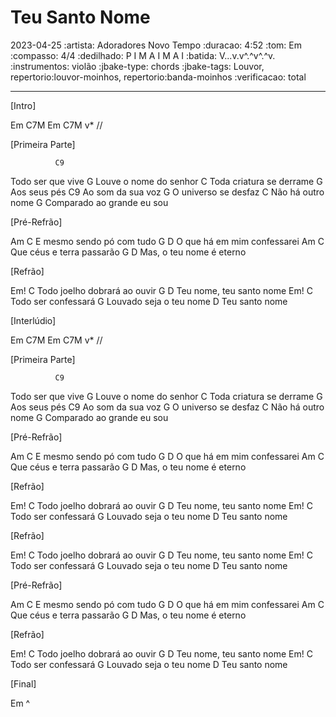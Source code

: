# Teu Santo Nome
2023-04-25
:artista: Adoradores Novo Tempo
:duracao: 4:52
:tom: Em
:compasso: 4/4
:dedilhado: P I M A I M A I
:batida: V...v.v^.^v^.^v.
:instrumentos: violão
:jbake-type: chords
:jbake-tags: Louvor, repertorio:louvor-moinhos, repertorio:banda-moinhos
:verificacao: total

----

[Intro]

Em  C7M  Em  C7M  v* //

[Primeira Parte]

              C9
Todo ser que vive
              G
Louve o nome do senhor
          C
Toda criatura se derrame
         G
Aos seus   pés
               C9
Ao som da sua voz
            G
O universo se desfaz
              C
Não há outro nome
                        G
Comparado ao grande eu sou

[Pré-Refrão]

Am                C
   E mesmo sendo pó com tudo
       G            D
O que há em mim confessarei
Am                   C
   Que céus e terra passarão
     G          D
Mas, o teu nome é eterno

[Refrão]

 Em!              C
Todo joelho dobrará ao ouvir
     G               D
Teu nome, teu santo nome
 Em!              C
Todo ser confessará
                    G
Louvado seja o teu nome
           D
Teu santo nome

[Interlúdio]

Em  C7M  Em  C7M  v*  //

[Primeira Parte]

              C9
Todo ser que vive
              G
Louve o nome do senhor
          C
Toda criatura se derrame
         G
Aos seus   pés
               C9
Ao som da sua voz
            G
O universo se desfaz
              C
Não há outro nome
                    G
Comparado ao grande eu sou

[Pré-Refrão]

Am                C
   E mesmo sendo pó com tudo
       G            D
O que há em mim confessarei
Am                   C
   Que céus e terra passarão
     G          D
Mas, o teu nome é eterno

[Refrão]

 Em!              C
Todo joelho dobrará ao ouvir
     G               D
Teu nome, teu santo nome
 Em!              C
Todo ser confessará
                    G
Louvado seja o teu nome
           D
Teu santo nome

[Refrão]

 Em!              C
Todo joelho dobrará ao ouvir
     G               D
Teu nome, teu santo nome
 Em!              C
Todo ser confessará
                    G
Louvado seja o teu nome
           D
Teu santo nome

[Pré-Refrão]

Am                C
   E mesmo sendo pó com tudo
       G            D
O que há em mim confessarei
Am                   C
   Que céus e terra passarão
     G          D
Mas, o teu nome é eterno

[Refrão]

 Em!              C
Todo joelho dobrará ao ouvir
     G               D
Teu nome, teu santo nome
 Em!              C
Todo ser confessará
                    G
Louvado seja o teu nome
           D
Teu santo nome

[Final]

Em ^

```
